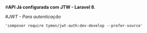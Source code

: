 #**API Já configurada com JTW - Laravel 8**.

#*JWT - Para autenticação*
    
    'composer require tymon/jwt-auth:dev-develop --prefer-source'



